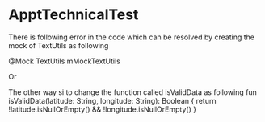 # ApptTechnicalTest
There is following error in the code
which can be resolved by creating the mock of TextUtils as following 

@Mock
TextUtils mMockTextUtils
    
Or

The other way si to change the function called isValidData as following 
fun isValidData(latitude: String, longitude: String): Boolean {
        return !latitude.isNullOrEmpty() && !longitude.isNullOrEmpty()
    }
